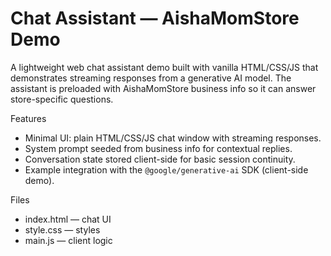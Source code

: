 # Chat Assistant — AishaMomStore Demo

A lightweight web chat assistant demo built with vanilla HTML/CSS/JS that demonstrates streaming responses from a generative AI model. The assistant is preloaded with AishaMomStore business info so it can answer store-specific questions.

Features
- Minimal UI: plain HTML/CSS/JS chat window with streaming responses.
- System prompt seeded from business info for contextual replies.
- Conversation state stored client-side for basic session continuity.
- Example integration with the `@google/generative-ai` SDK (client-side demo).

Files
- index.html — chat UI
- style.css — styles
- main.js — client logic